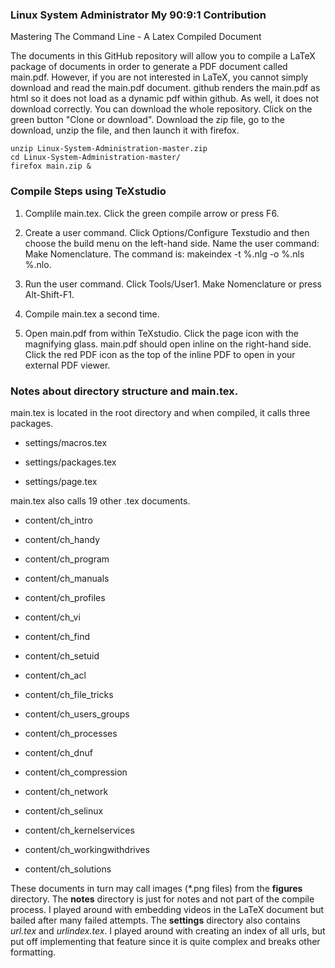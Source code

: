 ### Linux System Administrator My 90:9:1 Contribution

Mastering The Command Line - A Latex Compiled Document

The documents in this GitHub repository will allow you to compile a LaTeX package of documents in order to generate a PDF document called main.pdf. However, if you are not interested in LaTeX, you cannot simply download and read the main.pdf document. github renders the main.pdf as html so it does not load as a dynamic pdf within github. As well, it does not download correctly. You can download the whole repository. Click on the green button "Clone or download". Download the zip file, go to the download, unzip the file, and then launch it with firefox.

```
unzip Linux-System-Administration-master.zip
cd Linux-System-Administration-master/
firefox main.zip &
```

### Compile Steps using TeXstudio

1. Complile main.tex. Click the green compile arrow or press F6.

2. Create a user command. Click Options/Configure Texstudio and then choose the build menu on the left-hand side. Name the user command: Make Nomenclature. The command is: makeindex -t %.nlg -o %.nls %.nlo.

3. Run the user command. Click Tools/User1. Make Nomenclature or press Alt-Shift-F1.

4. Compile main.tex a second time.

5. Open main.pdf from within TeXstudio. Click the page icon with the magnifying glass. main.pdf should open inline on the right-hand side. Click the red PDF icon as the top of the inline PDF to open in your external PDF viewer.

### Notes about directory structure and main.tex.

main.tex is located in the root directory and when compiled, it calls three packages.

* settings/macros.tex

* settings/packages.tex

* settings/page.tex

main.tex also calls 19 other .tex documents.

* content/ch_intro

* content/ch_handy

* content/ch_program

* content/ch_manuals

* content/ch_profiles

* content/ch_vi

* content/ch_find

* content/ch_setuid

* content/ch_acl

* content/ch_file_tricks

* content/ch_users_groups

* content/ch_processes

* content/ch_dnuf

* content/ch_compression

* content/ch_network

* content/ch_selinux

* content/ch_kernelservices

* content/ch_workingwithdrives

* content/ch_solutions

These documents in turn may call images (*.png files) from the __figures__ directory. The __notes__ directory is just for notes and not part of the compile process. I played around with embedding videos in the LaTeX document but bailed after many failed attempts. The __settings__ directory also contains _url.tex_ and _urlindex.tex_. I played around with creating an index of all urls, but put off implementing that feature since it is quite complex and breaks other formatting.
